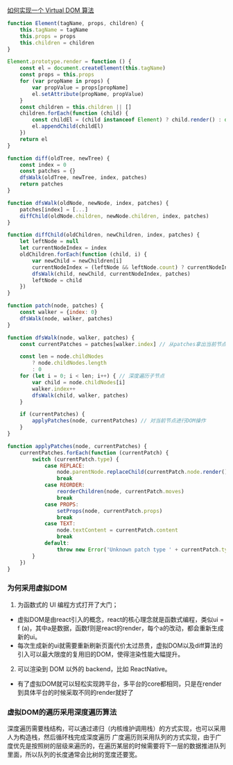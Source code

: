[如何实现一个 Virtual DOM 算法](https://github.com/livoras/blog/issues/13)
```js
function Element(tagName, props, children) {
    this.tagName = tagName
    this.props = props
    this.children = children
}

Element.prototype.render = function () {
    const el = document.createElement(this.tagName)
    const props = this.props
    for (var propName in props) {
        var propValue = props[propName]
        el.setAttribute(propName, propValue)
    }
    const children = this.children || []
    children.forEach(function (child) {
        const childEl = (child instanceof Element) ? child.render() : document.createTextNode(child)
        el.appendChild(childEl)
    })
    return el
}

function diff(oldTree, newTree) {
    const index = 0
    const patches = {}
    dfsWalk(oldTree, newTree, index, patches)
    return patches
}

function dfsWalk(oldNode, newNode, index, patches) {
    patches[index] = [...]
    diffChild(oldNode.children, newNode.children, index, patches)
}

function diffChild(oldChildren, newChildren, index, patches) {
    let leftNode = null
    let currentNodeIndex = index
    oldChildren.forEach(function (child, i) {
        var newChild = newChildren[i]
        currentNodeIndex = (leftNode && leftNode.count) ? currentNodeIndex + leftNode.count + 1 : currentNodeIndex + 1
        dfsWalk(child, newChild, currentNodeIndex, patches)
        leftNode = child
    })
}

function patch(node, patches) {
    const walker = {index: 0}
    dfsWalk(node, walker, patches)
}

function dfsWalk(node, walker, patches) {
    const currentPatches = patches[walker.index] // 从patches拿出当前节点的差异

    const len = node.childNodes
        ? node.childNodes.length
        : 0
    for (let i = 0; i < len; i++) { // 深度遍历子节点
        var child = node.childNodes[i]
        walker.index++
        dfsWalk(child, walker, patches)
    }

    if (currentPatches) {
        applyPatches(node, currentPatches) // 对当前节点进行DOM操作
    }
}

function applyPatches(node, currentPatches) {
    currentPatches.forEach(function (currentPatch) {
        switch (currentPatch.type) {
            case REPLACE:
                node.parentNode.replaceChild(currentPatch.node.render(), node)
                break
            case REORDER:
                reorderChildren(node, currentPatch.moves)
                break
            case PROPS:
                setProps(node, currentPatch.props)
                break
            case TEXT:
                node.textContent = currentPatch.content
                break
            default:
                throw new Error('Unknown patch type ' + currentPatch.type)
        }
    })
}
```

### 为何采用虚拟DOM
1. 为函数式的 UI 编程方式打开了大门；
- 虚拟DOM是由react引入的概念，react的核心理念就是函数式编程，类似ui = f (a)，其中a是数据，函数f则是react的render，每个a的改动，都会重新生成新的ui。
- 每次生成新的ui就需要重新刷新页面代价太过昂贵，虚拟DOM以及diff算法的引入可以最大限度的复用旧的DOM，使得渲染性能大幅提升。
2. 可以渲染到 DOM 以外的 backend，比如 ReactNative。
- 有了虚拟DOM就可以轻松实现跨平台，多平台的core都相同，只是在render到具体平台的时候采取不同的render就好了


### 虚拟DOM的遍历采用深度遍历算法
深度遍历需要栈结构，可以通过递归（内核维护调用栈）的方式实现，也可以采用人为构造栈，然后循环栈完成深度遍历
广度遍历则采用队列的方式实现，由于广度优先是按照树的层级来遍历的，在遍历某层的时候需要将下一层的数据推进队列里面，所以队列的长度通常会比树的宽度还要宽。

